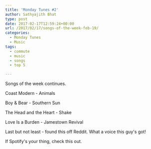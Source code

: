 ```yaml
---
title: 'Monday Tunes #2'
author: Sathyajith Bhat
type: post
date: 2017-02-17T12:59:24+00:00
url: /2017/02/17/songs-of-the-week-feb-19/
categories:
  - Monday Tunes
  - Music
tags:
  - commute
  - music
  - songs
  - top 5

---
```

Songs of the week continues.



Coast Modern - Animals  


Boy & Bear - Southern Sun  


The Head and the Heart - Shake  


Love Is a Burden - Jamestown Revival  


Last but not least - found this off Reddit. What a voice this guy's got!  


If Spotify's your thing, check this out.